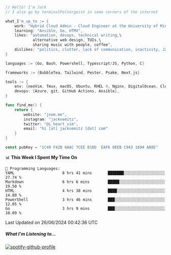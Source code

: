 ```go
// Hello! I'm Jack
// I also go by terminalPoltergeist in some corners of the internet

what_I'm_up_to := {
    work: "Hybrid Cloud Admin - Cloud Engineer at the University of Minnesota",
    learning: "Ansible, Go, HTMX",
    likes: "automation, devops, technical writing,\
            alternative web-design, TUIs,\
            sharing music with people, coffee",
    dislikes: "politics, clutter, lack of communication, inactivity, Java",
}

languages := {Go, Bash, Powershell, Typescript/JS, Python, C}

frameworks := {BubbleTea, Tailwind, Pester, Psake, Next.js}

tools := {
    env: {neoVim, Tmux, macOS, Ubuntu, RHEL 9, Nginx, DigitalOcean, Cloudflare},
    devops: {Azure, git, GitHub Actions, Ansible},
}

func find_me() {
    return {
        website: "jnem.me",
        instagram: "jacknemitz",
        twitter: "@i_heart_vim",
        email: "hi [at] jacknemitz [dot] com"
    }
}

const pubKey = "1C49 F42B 6AAC 7CEE B18D  EAF6 0EEB C943 1694 A88E"
```

<!--START_SECTION:waka-->
📊 **This Week I Spent My Time On** 

```text
💬 Programming Languages: 
YAML                     8 hrs 41 mins       ███████░░░░░░░░░░░░░░░░░░   27.74 % 
Markdown                 6 hrs 6 mins        █████░░░░░░░░░░░░░░░░░░░░   19.50 % 
HTML                     4 hrs 38 mins       ████░░░░░░░░░░░░░░░░░░░░░   14.80 % 
PowerShell               3 hrs 46 mins       ███░░░░░░░░░░░░░░░░░░░░░░   12.05 % 
Go                       3 hrs 9 mins        ███░░░░░░░░░░░░░░░░░░░░░░   10.09 % 
```


 Last Updated on 26/06/2024 00:42:36 UTC
<!--END_SECTION:waka-->

##### What I'm Listening to...

[![spotify-github-profile](https://spotify-github-profile.vercel.app/api/view?uid=jack.nemitz&cover_image=true&show_offline=true&bar_color=53b14f&bar_color_cover=false&background_color=121212FF)](https://spotify-github-profile.vercel.app/api/view?uid=jack.nemitz&redirect=true)
